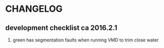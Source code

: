 # CHANGELOG

## development checklist ca 2016.2.1

1. green has segmentation faults when running VMD to trim close water
